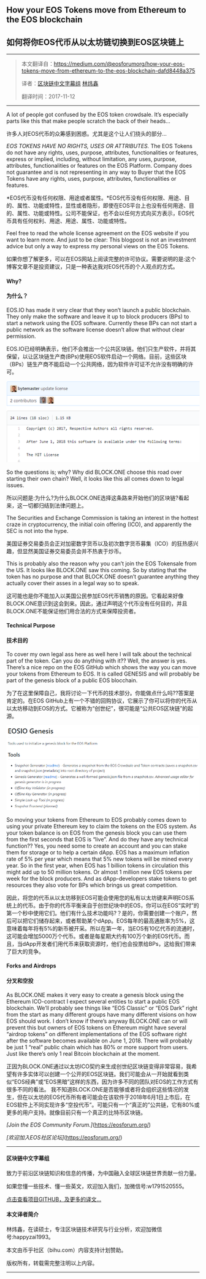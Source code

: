 ## How your EOS Tokens move from Ethereum to the EOS blockchain
## 如何将你EOS代币从以太坊链切换到EOS区块链上

------------------------------------------------------

> 本文翻译自：https://medium.com/@eosforumorg/how-your-eos-tokens-move-from-ethereum-to-the-eos-blockchain-dafd8448a375
>
> 译者：[区块链中文字幕组](https://github.com/BlockchainTranslator/EOS) [林炜鑫](https://github.com/weixin1993)
> 
> 翻译时间：2017-11-12

---------------------------
A lot of people got confused by the EOS token crowdsale. It’s especially parts like this that make people scratch the back of their heads…

许多人对EOS代币的众筹感到困惑。尤其是这个让人们挠头的部分…

*EOS TOKENS HAVE NO RIGHTS, USES OR ATTRIBUTES.* The EOS Tokens do not have any rights, uses, purpose, attributes, functionalities or features, express or implied, including, without limitation, any uses, purpose, attributes, functionalities or features on the EOS Platform. Company does not guarantee and is not representing in any way to Buyer that the EOS Tokens have any rights, uses, purpose, attributes, functionalities or features.

*EOS代币没有任何权限、用途或者属性。*EOS代币没有任何权限、用途、目的、属性、功能或特性，显性或者隐形，即使在EOS平台上也没有任何用途、目的、属性、功能或特性。公司不能保证，也不会以任何方式向买方表示，EOS代币具有任何权利、用途、用途、属性、功能或特性。

Feel free to read the whole license agreement on the EOS website if you want to learn more. And just to be clear: This blogpost is not an investment advice but only a way to express my personal views on the EOS Tokens.

如果你想了解更多，可以在EOS网站上阅读完整的许可协议。需要说明的是:这个博客文章不是投资建议，只是一种表达我对EOS代币的个人观点的方式。

#### Why?
#### 为什么？

EOS.IO has made it very clear that they won’t launch a public blockchain. They only make the software and leave it up to block producers (BPs) to start a network using the EOS software. Currently these BPs can not start a public network as the software license doesn’t allow that without clear permission.

EOS.IO已经明确表示，他们不会推出一个公共区块链。他们只生产软件，并将其保留，以让区块链生产商(BPs)使用EOS软件启动一个网络。目前，这些区块（BPs）链生产商不能启动一个公共网络，因为软件许可证不允许没有明确的许可。


![BPs have to wait to launch a public chain…](pics/BPs-wait.png)


So the questions is; why? Why did BLOCK.ONE choose this road over starting their own chain? Well, it looks like this all comes down to legal issues.

所以问题是:为什么?为什么BLOCK.ONE选择这条路来开始他们的区块链?看起来，这一切都归结到法律问题上。

The Securities and Exchange Commission is taking an interest in the hottest craze in cryptocurrency, the initial coin offering (ICO), and apparently the SEC is not into the hype.

美国证券交易委员会正对加密数字货币以及初次数字货币募集（ICO）的狂热感兴趣，但显然美国证券交易委员会并不热衷于炒币。

This is probably also the reason why you can’t join the EOS Tokensale from the US. It looks like BLOCK.ONE saw this coming. So by stating that the token has no purpose and that BLOCK.ONE doesn’t guarantee anything they actually cover their asses in a legal way so to speak.

这可能也是你不能加入以美国公民参加EOS代币销售的原因。它看起来好像BLOCK.ONE意识到这会到来。因此，通过声明这个代币没有任何目的，并且BLOCK.ONE不能保证他们用合法的方式来保障投资者。


#### Technical Purpose

#### 技术目的

To cover my own legal ass here as well here I will talk about the technical part of the token. Can you do anything with it?? Well, the answer is yes. There’s a nice repo on the EOS GitHub which shows the way you can move your tokens from Ethereum to EOS. It is called GENESIS and will probably be part of the genesis block of a public EOS blocchain.

为了在这里保障自己，我将讨论一下代币的技术部分。你能做点什么吗??答案是肯定的。在EOS GitHub上有一个不错的回购协议，它展示了你可以将你的代币从以太坊移动到EOS的方式。它被称为“创世纪”，很可能是“公共EOS区块链”的起源。

![EOSIO-Genesis](pics/EOSIO-Genesis.png)


So moving your tokens from Ethereum to EOS probably comes down to using your private Ethereum key to claim the tokens on the EOS system. As your token balance is on EOS from the genesis block you can use them from the first seconds that EOS is “live”. And do they have any technical function?? Yes, you need some to create an account and you can stake them for storage or to help a certain dApp. EOS has a maximum inflation rate of 5% per year which means that 5% new tokens will be mined every year. So in the first year, when EOS has 1 billion tokens in circulation this might add up to 50 million tokens. Or almost 1 million new EOS tokens per week for the block producers. And as dApp-developers stake tokens to get resources they also vote for BPs which brings us great competition.


因此，将您的代币从以太坊移到EOS可能会使用您的私有以太坊键来声明EOS系统上的代币。由于你的代币平衡来自于创世纪块中的EOS，你可以在EOS“实时”的第一个秒中使用它们。他们有什么技术功能吗?？是的，你需要创建一个账户，然后可以把它们储存起来，或者帮助某个dApp。EOS每年的最高通胀率为5%，这意味着每年将有5%的新币被开采。所以在第一年，当EOS有10亿代币的流通时，这可能会增加5000万个代币。或者是每星期大约有100万个新的EOS代币。而且，当dApp开发者们用代币来获取资源时，他们也会投票给BPs，这给我们带来了巨大的竞争。


#### Forks and Airdrops

#### 分叉和空投


As BLOCK.ONE makes it very easy to create a genesis block using the Ethereum ICO-contract I expect several entities to start a public EOS blockchain. We’ll probably see things like “EOS Classic” or “EOS Dark” right from the start as many different groups have many different visions on how EOS should work. I don’t know if there’s anyway BLOCK.ONE can or will prevent this but owners of EOS tokens on Ethereum might have several “airdrop tokens” on different implementations of the EOS software right after the software becomes available on June 1, 2018. There will probably be just 1 “real” public chain which has 80% or more support from users. Just like there’s only 1 real Bitcoin blockchain at the moment.


正因为BLOCK.ONE通过以太坊ICO契约来生成创世纪区块链变得非常容易，我希望有许多实体可以创建一个公开的EOS区块链。我们可能会从一开始就看到类似“EOS经典”或“EOS黑暗”这样的东西，因为许多不同的团队对EOS的工作方式有很多不同的看法。
我不知道BLOCK.ONE是否能够或者将会组织这些情况的发生，但在以太坊的EOS代币所有者可能会在该软件于2018年6月1日上市后，在EOS软件上不同实现许多“空投代币”。可能只有一个“真正的”公共链，它有80%或更多的用户支持。就像目前只有一个真正的比特币区块链。

*[Join the EOS Community Forum.]*(https://eosforum.org/)

*[欢迎加入EOS社区论坛]*(https://eosforum.org/)


----------------------------------------------------

#### 区块链中文字幕组

致力于前沿区块链知识和信息的传播，为中国融入全球区块链世界贡献一份力量。

如果您懂一些技术、懂一些英文，欢迎加入我们，加微信号:w1791520555。

[点击查看项目GITHUB，及更多的译文...](https://github.com/BlockchainTranslator/EOS)

#### 本文译者简介

林炜鑫，在读硕士，专注区块链技术研究与行业分析，欢迎加微信号:happyzai1993。

本文由币乎社区（bihu.com）内容支持计划赞助。

版权所有，转载需完整注明以上内容。

----------------------------------------------------
